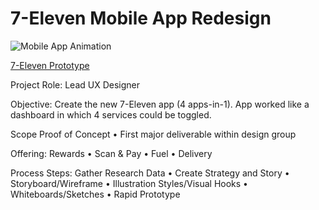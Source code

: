 # 7-Eleven Mobile App Redesign

![Mobile App Animation](http://2017.nathanielplatts.com/wp-content/uploads/2020/01/7-Eleven-opener.gif)


[7-Eleven Prototype](https://xd.adobe.com/view/ccbb0f26-b32a-48f4-6349-7953a7754855-ba8a/?fullscreen)

Project Role: Lead UX Designer

Objective: Create the new 7-Eleven app (4 apps-in-1). App worked like a dashboard in which 4 services could be toggled.

Scope Proof of Concept • First major deliverable within design group

Offering: Rewards • Scan & Pay • Fuel • Delivery

Process Steps: Gather Research Data • Create Strategy and Story • Storyboard/Wireframe • Illustration Styles/Visual Hooks • Whiteboards/Sketches • Rapid Prototype




